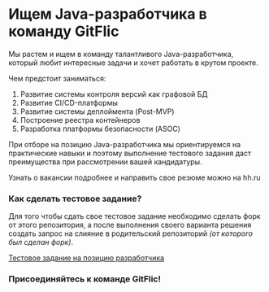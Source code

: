 # Ищем Java-разработчика в команду GitFlic

Мы растем и ищем в команду талантливого Java-разработчика, который любит интересные задачи и хочет работать в крутом проекте. 

Чем предстоит заниматься:

1. Развитие системы контроля версий как графовой БД 
2. Развитие CI/CD-платформы
3. Развитие системы деплоймента (Post-MVP)
4. Построение реестра контейнеров
5. Разработка платформы безопасности (ASOC)

При отборе на позицию Java-разработчика мы ориентируемся на практические навыки и поэтому выполнение тестового задания даст преимущества при рассмотрении вашей кандидатуры.

Узнать о вакансии подробнее и направить свое резюме можно на hh.ru

### Как сделать тестовое задание?
Для того чтобы сдать свое тестовое задание необходимо сделать форк от этого репозитория,
а после выполнения своего варианта решения создать запрос на слияние в родительский репозиторий _(от которого был сделан форк)_.

[Тестовое задание на позицию разработчика](https://gitflic.ru/project/gitflic/developer-test-task/blob?file=developer-task%2FReadme.md&branch=main)

### Присоединяйтесь к команде GitFlic!

